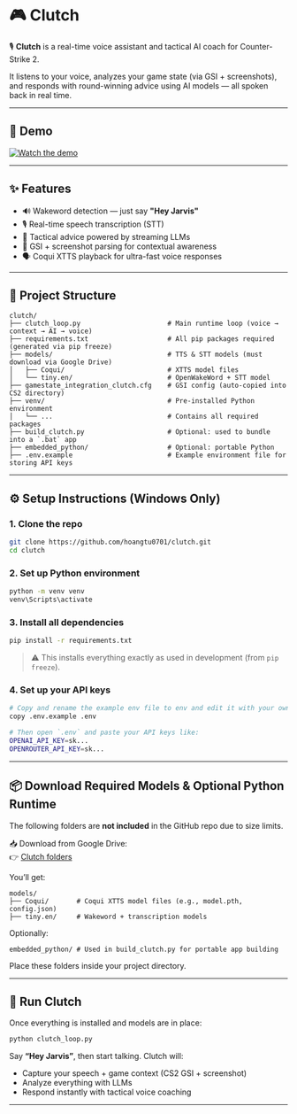 # 🎮 Clutch

🎙️ **Clutch** is a real-time voice assistant and tactical AI coach for Counter-Strike 2.

It listens to your voice, analyzes your game state (via GSI + screenshots), and responds with round-winning advice using AI models — all spoken back in real time.

---

## 🎥 Demo

[![Watch the demo](https://img.youtube.com/vi/oFUC1WV7IRg/hqdefault.jpg)](https://youtu.be/oFUC1WV7IRg)

---

## ✨ Features

- 🔊 Wakeword detection — just say **"Hey Jarvis"**
- 🎙️ Real-time speech transcription (STT)
- 🧠 Tactical advice powered by streaming LLMs
- 📸 GSI + screenshot parsing for contextual awareness
- 🗣️ Coqui XTTS playback for ultra-fast voice responses

---

## 📁 Project Structure

```
clutch/
├── clutch_loop.py                      # Main runtime loop (voice → context → AI → voice)
├── requirements.txt                    # All pip packages required (generated via pip freeze)
├── models/                             # TTS & STT models (must download via Google Drive)
│   ├── Coqui/                          # XTTS model files
│   └── tiny.en/                        # OpenWakeWord + STT model
├── gamestate_integration_clutch.cfg    # GSI config (auto-copied into CS2 directory)
├── venv/                               # Pre-installed Python environment
│   └── ...                             # Contains all required packages
├── build_clutch.py                     # Optional: used to bundle into a `.bat` app
├── embedded_python/                    # Optional: portable Python
├── .env.example                        # Example environment file for storing API keys
```

---

## ⚙️ Setup Instructions (Windows Only)

### 1. Clone the repo

```bash
git clone https://github.com/hoangtu0701/clutch.git
cd clutch
```

### 2. Set up Python environment

```bash
python -m venv venv
venv\Scripts\activate
```

### 3. Install all dependencies

```bash
pip install -r requirements.txt
```

> ⚠️ This installs everything exactly as used in development (from `pip freeze`).

### 4. Set up your API keys

```bash
# Copy and rename the example env file to env and edit it with your own keys
copy .env.example .env

# Then open `.env` and paste your API keys like:
OPENAI_API_KEY=sk...
OPENROUTER_API_KEY=sk...
```

---

## 📦 Download Required Models & Optional Python Runtime

The following folders are **not included** in the GitHub repo due to size limits.

📥 Download from Google Drive:  
👉 [Clutch folders](https://drive.google.com/drive/folders/1wAPdx7JF7OL3bMVblcqT-djFfrwNv_vB?usp=sharing)

You’ll get:

```
models/
├── Coqui/       # Coqui XTTS model files (e.g., model.pth, config.json)
├── tiny.en/     # Wakeword + transcription models
```

Optionally:

```
embedded_python/ # Used in build_clutch.py for portable app building
```

Place these folders inside your project directory.

---

## 🚀 Run Clutch

Once everything is installed and models are in place:

```bash
python clutch_loop.py
```

Say **“Hey Jarvis”**, then start talking. Clutch will:

- Capture your speech + game context (CS2 GSI + screenshot)
- Analyze everything with LLMs
- Respond instantly with tactical voice coaching

---


